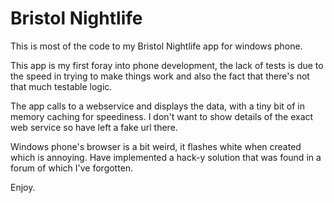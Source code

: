 # Bristol Nightlife

This is most of the code to my Bristol Nightlife app for windows phone.

This app is my first foray into phone development, the lack  of tests is due to the speed in trying to make things work and also the fact that there's not that much testable logic. 

The app calls to a webservice and displays the data, with a tiny bit of in memory caching for speediness. I don't want to show details of the exact web service so have left a fake url there.

Windows phone's browser is a bit weird, it flashes white when created which is annoying. Have implemented a hack-y solution that was found in a forum of which I've forgotten.

Enjoy.